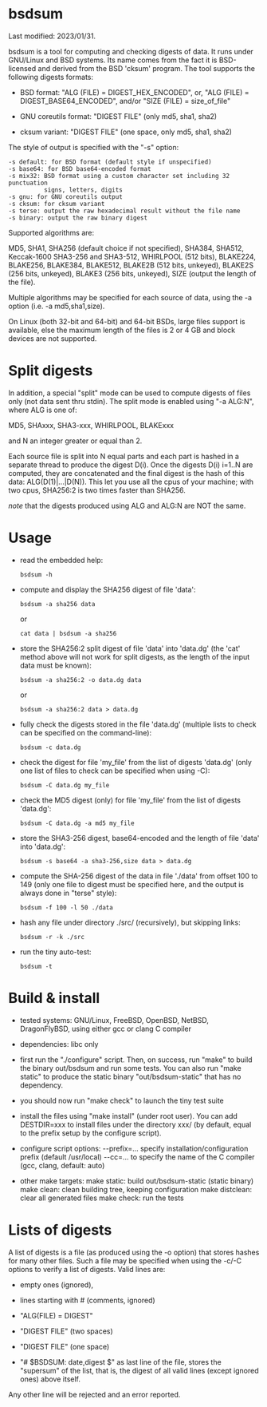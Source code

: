 bsdsum
======

Last modified: 2023/01/31.

  bsdsum is a tool for computing and checking digests of data. It runs under
GNU/Linux and BSD systems. Its name comes from the fact it is BSD-licensed and
derived from the BSD 'cksum' program. The tool supports the following digests
formats:

  - BSD format: "ALG (FILE) = DIGEST_HEX_ENCODED", or,
                "ALG (FILE) = DIGEST_BASE64_ENCODED", and/or
                "SIZE (FILE) = size_of_file"

  - GNU coreutils format: "DIGEST  FILE" (only md5, sha1, sha2)

  - cksum variant: "DIGEST FILE" (one space, only md5, sha1, sha2)

  The style of output is specified with the "-s" option:

    -s default: for BSD format (default style if unspecified)
    -s base64: for BSD base64-encoded format
    -s mix32: BSD format using a custom character set including 32 punctuation
              signs, letters, digits
    -s gnu: for GNU coreutils output
    -s cksum: for cksum variant
    -s terse: output the raw hexadecimal result without the file name
    -s binary: output the raw binary digest

  Supported algorithms are:

   MD5, SHA1, SHA256 (default choice if not specified), SHA384, SHA512,
   Keccak-1600 SHA3-256 and SHA3-512,
   WHIRLPOOL (512 bits),
   BLAKE224, BLAKE256, BLAKE384, BLAKE512,
   BLAKE2B (512 bits, unkeyed), BLAKE2S (256 bits, unkeyed),
   BLAKE3 (256 bits, unkeyed),
   SIZE (output the length of the file). 

  Multiple algorithms may be specified for each source of data, using the -a 
option (i.e. -a md5,sha1,size).

  On Linux (both 32-bit and 64-bit) and 64-bit BSDs, large files support is
available, else the maximum length of the files is 2 or 4 GB and block devices
are not supported.


Split digests
=============

  In addition, a special "split" mode can be used to compute digests of files
only (not data sent thru stdin). The split mode is enabled using "-a ALG:N",
where ALG is one of:

  MD5, SHAxxx, SHA3-xxx, WHIRLPOOL, BLAKExxx

  and N an integer greater or equal than 2. 

  Each source file is split into N equal parts and each part is hashed in a 
separate thread to produce the digest D(i). Once the digests D(i) i=1..N are 
computed, they are concatenated and the final digest is the hash of this data:
ALG(D(1)|...|D(N)). This let you use all the cpus of your machine; with two 
cpus, SHA256:2 is two times faster than SHA256.

  *note* that the digests produced using ALG and ALG:N are NOT the same.


Usage
=====

  - read the embedded help:

        bsdsum -h

  - compute and display the SHA256 digest of file 'data':

        bsdsum -a sha256 data

    or

        cat data | bsdsum -a sha256

  - store the SHA256:2 split digest of file 'data' into 'data.dg'
    (the 'cat' method above will not work for split digests, as
    the length of the input data must be known):

        bsdsum -a sha256:2 -o data.dg data

    or

        bsdsum -a sha256:2 data > data.dg

  - fully check the digests stored in the file 'data.dg' (multiple lists to
    check can be specified on the command-line):

        bsdsum -c data.dg

  - check the digest for file 'my_file' from the list of digests 'data.dg'
    (only one list of files to check can be specified when using -C):

        bsdsum -C data.dg my_file

  - check the MD5 digest (only) for file 'my_file' from the list of digests
    'data.dg':

        bsdsum -C data.dg -a md5 my_file

  - store the SHA3-256 digest, base64-encoded and the length of file 'data'
    into 'data.dg':

        bsdsum -s base64 -a sha3-256,size data > data.dg

  - compute the SHA-256 digest of the data in file './data' from offset 100
    to 149 (only one file to digest must be specified here, and the output
    is always done in "terse" style):

        bsdsum -f 100 -l 50 ./data

  - hash any file under directory ./src/ (recursively), but skipping links:

        bsdsum -r -k ./src

  - run the tiny auto-test:

        bsdsum -t


Build & install
===============

* tested systems: GNU/Linux, FreeBSD, OpenBSD, NetBSD, DragonFlyBSD, using
  either gcc or clang C compiler

* dependencies: libc only

* first run the "./configure" script. Then, on success, run "make" to build
  the binary out/bsdsum and run some tests. You can also run "make static"
  to produce the static binary "out/bsdsum-static" that has no dependency.

* you should now run "make check" to launch the tiny test suite

* install the files using "make install" (under root user). You can add
  DESTDIR=xxx to install files under the directory xxx/ (by default, equal to
  the prefix setup by the configure script).

* configure script options:
  --prefix=...   specify installation/configuration prefix (default /usr/local)
  --cc=...   to specify the name of the C compiler (gcc, clang, default: auto)

* other make targets:
  make static: build out/bsdsum-static (static binary)
  make clean: clean building tree, keeping configuration
  make distclean: clear all generated files
  make check: run the tests


Lists of digests
================

  A list of digests is a file (as produced using the -o option) that stores
hashes for many other files. Such a file may be specified when using the
-c/-C options to verify a list of digests. Valid lines are:

  - empty ones (ignored),

  - lines starting with # (comments, ignored)

  - "ALG(FILE) = DIGEST"

  - "DIGEST  FILE" (two spaces)

  - "DIGEST FILE" (one space)

  - "# $BSDSUM: date,digest $" as last line of the file, stores the "supersum"
    of the list, that is, the digest of all valid lines (except ignored ones)
    above itself.

  Any other line will be rejected and an error reported.


